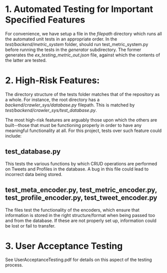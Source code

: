 # 1. Automated Testing for Important Specified Features

For convenience, we have setup a file in the *filepath* directory which runs all the automated unit tests in an appropriate order.
In the *test/backend/metric_system* folder, should run test_metric_system.py before running the tests in the *generator* subdirectory. The former generates the *ex_testing_metric_out.json* file, against which the contents of the latter are tested.

# 2. High-Risk Features:

The directory structure of the tests folder matches that of the repository as a whole. For instance, the root directory has a *backend/crawler_sys/database.py* filepath. This is matched by *test/backend/crawler_sys/test_database.py*.

The most high-risk features are arguably those upon which the others are built--those that must be functioning properly in order to have any meaningful functionality at all. For this project, tests over such feature could include:

## test_database.py
This tests the various functions by which CRUD operations are performed on Tweets and Profiles in the database. A bug in this file could lead to incorrect data being stored.

## test_meta_encoder.py, test_metric_encoder.py, test_profile_encoder.py, test_tweet_encoder.py
The files test the functionality of the encoders, which ensure that information is stored in the right structure/format when being passed too and from the database. If these are not properly set up, information could be lost or fail to transfer. 

# 3. User Acceptance Testing

See UserAcceptanceTesting.pdf for details on this aspect of the testing process.
